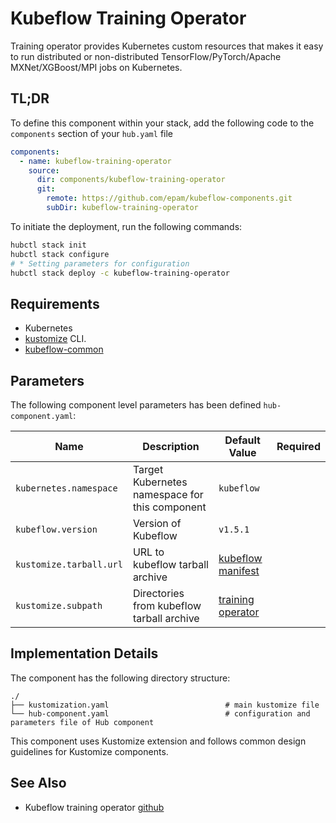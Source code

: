 # Kubeflow Training Operator

Training operator provides Kubernetes custom resources that makes it easy to run distributed or
non-distributed TensorFlow/PyTorch/Apache MXNet/XGBoost/MPI jobs on Kubernetes.

## TL;DR

To define this component within your stack, add the following code to the `components` section of your  `hub.yaml` file

```yaml
components:  
  - name: kubeflow-training-operator
    source:
      dir: components/kubeflow-training-operator
      git:
        remote: https://github.com/epam/kubeflow-components.git
        subDir: kubeflow-training-operator
```

To initiate the deployment, run the following commands:

  ```bash
hubctl stack init
hubctl stack configure
# * Setting parameters for configuration
hubctl stack deploy -c kubeflow-training-operator
```

## Requirements

- Kubernetes
- [kustomize](https://kustomize.io) CLI.
- [kubeflow-common](../kubeflow-common)

## Parameters

The following component level parameters has been defined `hub-component.yaml`:

| Name                    | Description                                    | Default Value                                                                                          | Required |
|-------------------------|------------------------------------------------|--------------------------------------------------------------------------------------------------------|:--------:|
| `kubernetes.namespace`  | Target Kubernetes namespace for this component | `kubeflow`                                                                                             |          |
| `kubeflow.version`      | Version of Kubeflow                            | `v1.5.1`                                                                                               |          |
| `kustomize.tarball.url` | URL to kubeflow tarball archive                | [kubeflow manifest](https://github.com/kubeflow/manifests/tree/master)                                 |          |
| `kustomize.subpath`     | Directories from kubeflow tarball archive      | [training operator](https://github.com/kubeflow/manifests/tree/master/apps/training-operator/upstream) |          |

## Implementation Details

The component has the following directory structure:

```text
./
├── kustomization.yaml                          # main kustomize file
└── hub-component.yaml                          # configuration and parameters file of Hub component
```

This component uses Kustomize extension and follows common design guidelines for Kustomize components.

## See Also

* Kubeflow training operator [github](https://github.com/kubeflow/training-operator)
